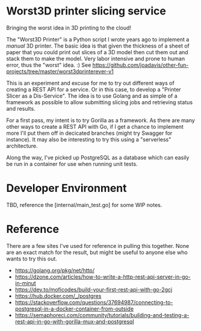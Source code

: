 # Worst3D printer slicing service

Bringing the worst idea in 3D printing to the cloud!

The "Worst3D Printer" is a Python script I wrote years ago to implement a *manual* 3D printer.  The basic idea is that given the thickness of a sheet of paper that you could print out slices of a 3D model then cut them out and stack them to make the model.  Very labor intensive and prone to human error, thus the "worst" idea. :)  See https://github.com/joadavis/other-fun-projects/tree/master/worst3dprinterever-v1

This is an experiment and excuse for me to try out different ways of creating a REST API for a service.
Or in this case, to develop a "Printer Slicer as a Dis-Service".
The idea is to use Golang and as simple of a framework as possible to allow submitting slicing jobs and retrieving status and results.

For a first pass, my intent is to try Gorilla as a framework.  As there are many other ways to create a REST API with Go, if I get a chance to implement more I'll put them off in decicated branches (might try Swagger for instance).  It may also be interesting to try this using a "serverless" architecture.

Along the way, I've picked up PostgreSQL as a database which can easily be run in a container for use when running unit tests.

# Developer Environment

TBD, reference the [internal/main_test.go] for some WIP notes.

# Reference
There are a few sites I've used for reference in pulling this together.  None are an exact match for the result, but might be useful to anyone else who wants to try this out.
- https://golang.org/pkg/net/http/
- https://dzone.com/articles/how-to-write-a-http-rest-api-server-in-go-in-minut
- https://dev.to/moficodes/build-your-first-rest-api-with-go-2gcj
- https://hub.docker.com/_/postgres
- https://stackoverflow.com/questions/37694987/connecting-to-postgresql-in-a-docker-container-from-outside
- https://semaphoreci.com/community/tutorials/building-and-testing-a-rest-api-in-go-with-gorilla-mux-and-postgresql
